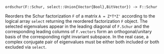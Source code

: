 ```
ordschur(F::Schur, select::Union{Vector{Bool},BitVector}) -> F::Schur
```

Reorders the Schur factorization `F` of a matrix `A = Z*T*Z'` according to the logical array `select` returning the reordered factorization `F` object. The selected eigenvalues appear in the leading diagonal of `F.Schur` and the corresponding leading columns of `F.vectors` form an orthogonal/unitary basis of the corresponding right invariant subspace. In the real case, a complex conjugate pair of eigenvalues must be either both included or both excluded via `select`.
